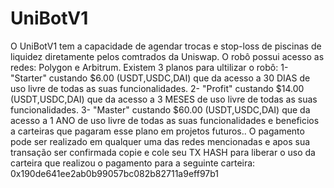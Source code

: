 # UniBotV1
O UniBotV1 tem a capacidade de agendar trocas e stop-loss de piscinas de liquidez diretamente pelos comtrados da Uniswap.
O robô possui acesso as redes: Polygon e Arbitrum.
Existem 3 planos para ultilizar o robô:
1- "Starter" custando $6.00 (USDT,USDC,DAI) que da acesso a 30 DIAS de uso livre de todas as suas funcionalidades.
2- "Profit" custando $14.00 (USDT,USDC,DAI) que da acesso a 3 MESES de uso livre de todas as suas funcionalidades.
3- "Master" custando $60.00 (USDT,USDC,DAI) que da acesso a 1 ANO de uso livre de todas as suas funcionalidades
e beneficios a carteiras que pagaram esse plano em projetos futuros..
O pagamento pode ser realizado em qualquer uma das redes mencionadas e apos sua transação ser confirmada copie e cole seu TX HASH para liberar o uso da carteira que realizou o pagamento para a seguinte carteira:
0x190de641ee2ab0b99057bc082b82711a9eff97b1
